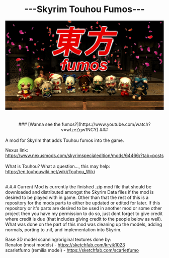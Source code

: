 
<div  align="center"><h1> ---Skyrim Touhou Fumos--- </h1></div>

<div  align="center">
<img  src="z images/skyrimtouhoufumos.jpeg"/>
</div>
<br/>
<br/>
<div  align="center">
### [Wanna see the fumos?](https://www.youtube.com/watch?v=wtzeZgw1NCY) ###
</div>
<br/>
A mod for Skyrim that adds Touhou fumos into the game.<br/>

Nexus link:<br/>
https://www.nexusmods.com/skyrimspecialedition/mods/64466/?tab=posts<br/>
<br/>
What is Touhou? What a question..., this may help:<br/>
https://en.touhouwiki.net/wiki/Touhou_Wiki<br/>
<br/>

#.#.# Current Mod is currently the finished .zip mod file that should be downloaded and distributed amongst the Skyrim Data files if the mod is desired to be played with in game. Other than that the rest of this is a repository for the mods parts to either be updated or edited for later. If this repository or it's parts are desired to be used in another mod or some other project then you have my permission to do so, just dont forget to give credit where credit is due (that includes giving credit to the people below as well). What was done on the part of this mod was cleaning up the models, adding normals, porting to .nif, and implementation into Skyrim.

Base 3D model scanning/original textures done by:<br/>
Renafox (most models) - https://sketchfab.com/kryik1023<br/>
scarletfumo (remilia model) - https://sketchfab.com/scarletfumo<br/>
